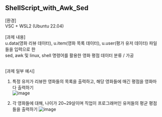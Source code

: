 <h2>ShellScript_with_Awk_Sed</h2>
[환경]<br>
VSC + WSL2 (Ubuntu 22.04)<br><br>
[과제 내용]<br>
u.data(영화 리뷰 데이터), u.item(영화 목록 데이터), u.user(평가 유저 데이터) 파일들을 입력으로 한<br>
sed, awk 및 linux, shell 명령어를 활용한 영화 평점 데이터 분류 / 가공<br><br>

[과제 일부 예시]<br>

1. 특정 유저가 리뷰한 영화들의 목록을 출력하고, 해당 영화들에 매긴 평점을 영화마다 출력하기<br>
![image](https://github.com/user-attachments/assets/2151d57b-c208-44e8-a40b-92bcd500031f)

2. 각 영화들에 대해, 나이가 20~29살이며 직업이 프로그래머인 유저들의 평균 평점들을 출력하기
![image](https://github.com/user-attachments/assets/9d197487-02fc-460b-9677-128c8f769500)


